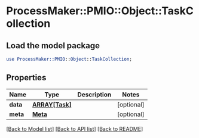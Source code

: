 # ProcessMaker::PMIO::Object::TaskCollection

## Load the model package
```perl
use ProcessMaker::PMIO::Object::TaskCollection;
```

## Properties
Name | Type | Description | Notes
------------ | ------------- | ------------- | -------------
**data** | [**ARRAY[Task]**](Task.md) |  | [optional] 
**meta** | [**Meta**](Meta.md) |  | [optional] 

[[Back to Model list]](../README.md#documentation-for-models) [[Back to API list]](../README.md#documentation-for-api-endpoints) [[Back to README]](../README.md)


